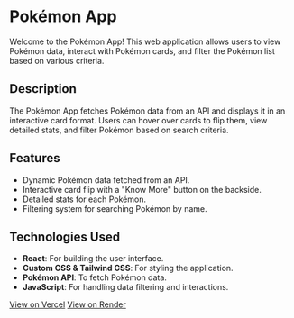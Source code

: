 
# Pokémon App

Welcome to the Pokémon App! This web application allows users to view Pokémon data, interact with Pokémon cards, and filter the Pokémon list based on various criteria. 

## Description
The Pokémon App fetches Pokémon data from an API and displays it in an interactive card format. Users can hover over cards to flip them, view detailed stats, and filter Pokémon based on search criteria.

## Features
- Dynamic Pokémon data fetched from an API.
- Interactive card flip with a "Know More" button on the backside.
- Detailed stats for each Pokémon.
- Filtering system for searching Pokémon by name.

## Technologies Used
- **React**: For building the user interface.
- **Custom CSS & Tailwind CSS**: For styling the application.
- **Pokémon API**: To fetch Pokémon data.
- **JavaScript**: For handling data filtering and interactions.

[View on Vercel](https://pokemon-app-pearl-tau.vercel.app/)
[View on Render](https://pokemon-app-ps27.onrender.com/)